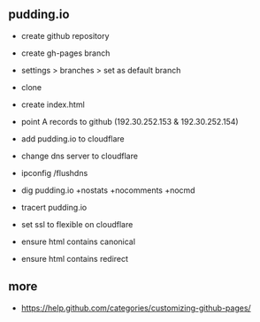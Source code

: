 ## pudding.io

* create github repository
* create gh-pages branch
* settings > branches > set as default branch
* clone
* create index.html
* point A records to github (192.30.252.153
 & 192.30.252.154)
* add pudding.io to cloudflare
* change dns server to cloudflare

* ipconfig /flushdns
* dig pudding.io +nostats +nocomments +nocmd
* tracert pudding.io

* set ssl to flexible on cloudflare
* ensure html contains canonical
* ensure html contains redirect

## more

* https://help.github.com/categories/customizing-github-pages/


